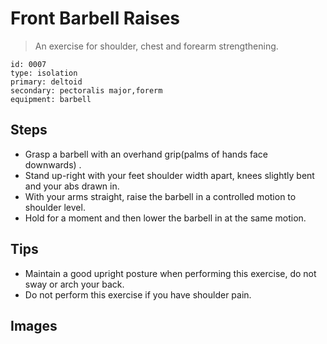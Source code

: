 # Front Barbell Raises
> An exercise for shoulder, chest and forearm strengthening.

``` 
id: 0007 
type: isolation 
primary: deltoid 
secondary: pectoralis major,forerm 
equipment: barbell 
``` 

## Steps

 - Grasp a barbell with an overhand grip(palms of hands face downwards) .
 - Stand up-right with your feet shoulder width apart, knees slightly bent and your abs drawn in.
 - With your arms straight, raise the barbell in a controlled motion to shoulder level.
 - Hold for a moment and then lower the barbell in at the same motion.

## Tips

 - Maintain a good upright posture when performing this exercise, do not sway or arch your back.
 - Do not perform this exercise if you have shoulder pain.

## Images

